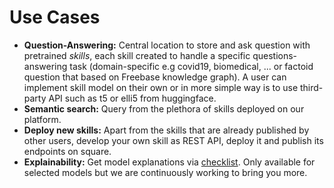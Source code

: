 # Use Cases

- <b>Question-Answering:</b> Central location to store and ask question with pretrained *skills*, each skill created to handle a specific questions-answering task (domain-specific e.g covid19, biomedical, ... or factoid question that based on Freebase knowledge graph). A user can implement skill model on their own or in more simple way is to use third-party API such as t5 or elli5 from huggingface.
- <b>Semantic search:</b> Query from the plethora of skills deployed on our platform.
- <b>Deploy new skills:</b> Apart from the skills that are already published by other users, develop your own skill as REST API, deploy it and publish its endpoints on square. 
- <b>Explainability:</b> Get model explanations via [checklist](https://github.com/marcotcr/checklist). Only available for selected models but we are continuously working
to bring you more.
